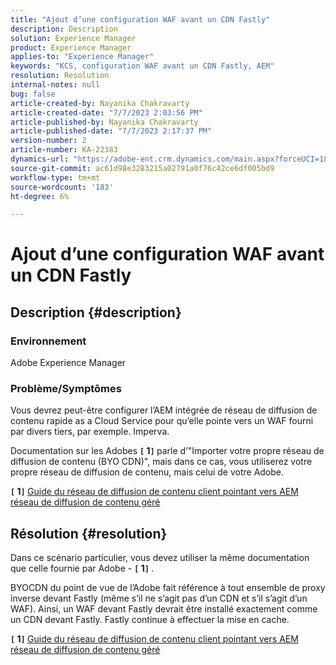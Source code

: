 ```yaml
---
title: "Ajout d’une configuration WAF avant un CDN Fastly"
description: Description
solution: Experience Manager
product: Experience Manager
applies-to: "Experience Manager"
keywords: "KCS, configuration WAF avant un CDN Fastly, AEM"
resolution: Resolution
internal-notes: null
bug: false
article-created-by: Nayanika Chakravarty
article-created-date: "7/7/2023 2:03:56 PM"
article-published-by: Nayanika Chakravarty
article-published-date: "7/7/2023 2:17:37 PM"
version-number: 2
article-number: KA-22383
dynamics-url: "https://adobe-ent.crm.dynamics.com/main.aspx?forceUCI=1&pagetype=entityrecord&etn=knowledgearticle&id=0c3b2f16-cf1c-ee11-8f6e-6045bd006ce9"
source-git-commit: ac61d98e3283215a02791a0f76c42ce6df005bd9
workflow-type: tm+mt
source-wordcount: '183'
ht-degree: 6%

---
```


# Ajout d’une configuration WAF avant un CDN Fastly

## Description {#description}


### Environnement

Adobe Experience Manager

### Problème/Symptômes

Vous devrez peut-être configurer l’AEM intégrée de réseau de diffusion de contenu rapide as a Cloud Service pour qu’elle pointe vers un WAF fourni par divers tiers, par exemple. Imperva.

Documentation sur les Adobes <b>`[` 1`]` </b> parle d’&quot;Importer votre propre réseau de diffusion de contenu (BYO CDN)&quot;, mais dans ce cas, vous utiliserez votre propre réseau de diffusion de contenu, mais celui de votre Adobe.

<b>`[` 1`]` </b> [Guide du réseau de diffusion de contenu client pointant vers AEM réseau de diffusion de contenu géré](https://experienceleague.adobe.com/docs/experience-manager-cloud-service/content/implementing/content-delivery/cdn.html#point-to-point-CDN)


## Résolution {#resolution}


Dans ce scénario particulier, vous devez utiliser la même documentation que celle fournie par Adobe - <b>`[` 1`]` </b>.

BYOCDN du point de vue de l’Adobe fait référence à tout ensemble de proxy inverse devant Fastly (même s’il ne s’agit pas d’un CDN et s’il s’agit d’un WAF). Ainsi, un WAF devant Fastly devrait être installé exactement comme un CDN devant Fastly. Fastly continue à effectuer la mise en cache.

<b>`[` 1`]` </b> [Guide du réseau de diffusion de contenu client pointant vers AEM réseau de diffusion de contenu géré](https://experienceleague.adobe.com/docs/experience-manager-cloud-service/content/implementing/content-delivery/cdn.html#point-to-point-CDN)
